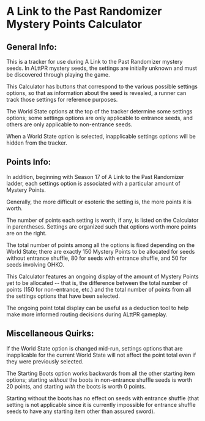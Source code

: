 # A Link to the Past Randomizer Mystery Points Calculator

## General Info:

This is a tracker for use during A Link to the Past Randomizer mystery seeds. In ALttPR mystery seeds, the settings are initially unknown and must be discovered through playing the game. 

This Calculator has buttons that correspond to the various possible settings options, so that as information about the seed is revealed, a runner can track those settings for reference purposes.

The World State options at the top of the tracker determine some settings options; some settings options are only applicable to entrance seeds, and others are only applicable to non-entrance seeds.

When a World State option is selected, inapplicable settings options will be hidden from the tracker.

## Points Info:

In addition, beginning with Season 17 of A Link to the Past Randomizer ladder, each settings option is associated with a particular amount of Mystery Points.

Generally, the more difficult or esoteric the setting is, the more points it is worth.

The number of points each setting is worth, if any, is listed on the Calculator in parentheses. Settings are organized such that options worth more points are on the right.

The total number of points among all the options is fixed depending on the World State; there are exactly 150 Mystery Points to be allocated for seeds without entrance shuffle, 80 for seeds with entrance shuffle, and 50 for seeds involving OHKO.

This Calculator features an ongoing display of the amount of Mystery Points yet to be allocated -- that is, the difference between the total number of points (150 for non-entrance, etc.) and the total number of points from all the settings options that have been selected.

The ongoing point total display can be useful as a deduction tool to help make more informed routing decisions during ALttPR gameplay.

## Miscellaneous Quirks:

If the World State option is changed mid-run, settings options that are inapplicable for the current World State will not affect the point total even if they were previously selected.

The Starting Boots option works backwards from all the other starting item options; starting *without* the boots in non-entrance shuffle seeds is worth 20 points, and starting *with* the boots is worth 0 points.

Starting without the boots has no effect on seeds with entrance shuffle (that setting is not applicable since it is currently impossible for entrance shuffle seeds to have any starting item other than assured sword).
